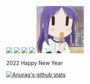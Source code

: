 <p>
  <img src="https://img.shields.io/github/last-commit/378406712/378406712">
  <img src="https://visitor-badge.laobi.icu/badge?page_id=378406712.visitor-badge">
  <img src="https://img.shields.io/github/followers/378406712?label=Follow">
  <img src="https://img.shields.io/twitter/follow/Clover96">
  <img src="./banner.png" />
</p>
<p>2022 Happy New Year</p>

[![Anurag's github stats](https://github-readme-stats.vercel.app/api?username=378406712&show_icons=true&theme=radical&style=center)](https://github.com/anuraghazra/github-readme-stats)


